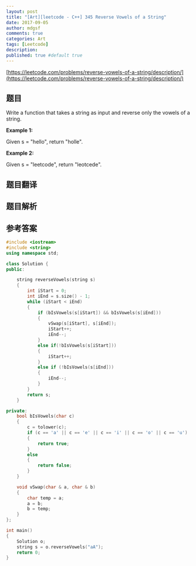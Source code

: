 ```yaml
---
layout: post
title: "[Art][leetcode - C++] 345 Reverse Vowels of a String"
date: 2017-09-05
author: mdgsf
comments: true
categories: Art
tags: [Leetcode]
description:
published: true #default true
---
```


[https://leetcode.com/problems/reverse-vowels-of-a-string/description/](https://leetcode.com/problems/reverse-vowels-of-a-string/description/)

## 题目

Write a function that takes a string as input and reverse only the vowels of a string.

**Example 1:**

Given s = "hello", return "holle".

**Example 2:**

Given s = "leetcode", return "leotcede". 

## 题目翻译

## 题目解析

## 参考答案

```c++
#include <iostream>
#include <string>
using namespace std;

class Solution {
public:

	string reverseVowels(string s) 
	{
		int iStart = 0;
		int iEnd = s.size() - 1;
		while (iStart < iEnd)
		{
			if (bIsVowels(s[iStart]) && bIsVowels(s[iEnd]))
			{
				vSwap(s[iStart], s[iEnd]);
				iStart++;
				iEnd--;
			}
			else if(!bIsVowels(s[iStart]))
			{
				iStart++;
			}
			else if (!bIsVowels(s[iEnd]))
			{
				iEnd--;
			}
		}
		return s;
	}

private:
	bool bIsVowels(char c)
	{
		c = tolower(c);
		if (c == 'a' || c == 'e' || c == 'i' || c == 'o' || c == 'u')
		{
			return true;
		}
		else
		{
			return false;
		}
	}

	void vSwap(char & a, char & b)
	{
		char temp = a;
		a = b;
		b = temp;
	}
};

int main()
{
	Solution o;
	string s = o.reverseVowels("aA");
	return 0;
}
```


